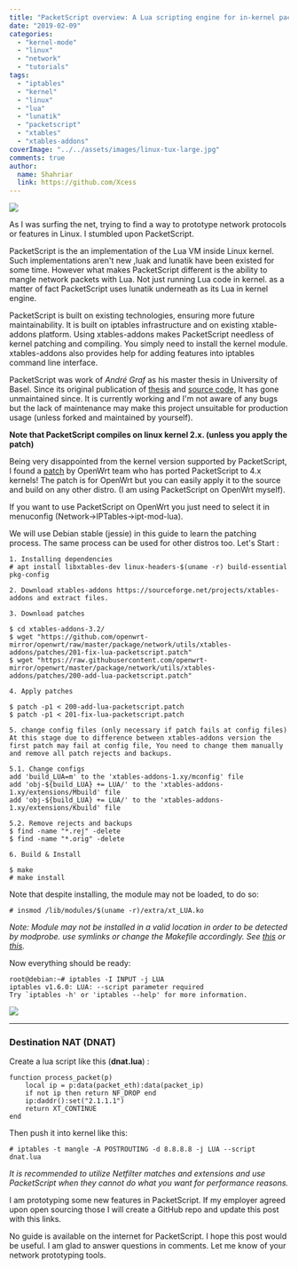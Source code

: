 ```yaml
---
title: "PacketScript overview: A Lua scripting engine for in-kernel packet processing"
date: "2019-02-09"
categories: 
  - "kernel-mode"
  - "linux"
  - "network"
  - "tutorials"
tags: 
  - "iptables"
  - "kernel"
  - "linux"
  - "lua"
  - "lunatik"
  - "packetscript"
  - "xtables"
  - "xtables-addons"
coverImage: "../../assets/images/linux-tux-large.jpg"
comments: true
author:
  name: Shahriar
  link: https://github.com/Xcess
---
```


![](../../assets/images/linux-tux-large.jpg)

As I was surfing the net, trying to find a way to prototype network protocols or features in Linux. I stumbled upon PacketScript.

PacketScript is the an implementation of the Lua VM inside Linux kernel. Such implementations aren't new ,luak and lunatik have been existed for some time. However what makes PacketScript different is the ability to mangle network packets with Lua. Not just running Lua code in kernel. as a matter of fact PacketScript uses lunatik underneath as its Lua in kernel engine.

PacketScript is built on existing technologies, ensuring more future maintainability. It is built on iptables infrastructure and on existing xtable-addons platform. Using xtables-addons makes PacketScript needless of kernel patching and compiling. You simply need to install the kernel module. xtables-addons also provides help for adding features into iptables command line interface.

PacketScript was work of _André Graf_ as his master thesis in University of Basel. Since its original publication of [thesis](https://cn.dmi.unibas.ch/pub/doc/2010-msthGraf.pdf) and [source code,](https://github.com/dergraf/PacketScript) It has gone unmaintained since. It is currently working and I'm not aware of any bugs but the lack of maintenance may make this project unsuitable for production usage (unless forked and maintained by yourself).

**Note that PacketScript compiles on linux kernel 2.x. (unless you apply the patch)**

Being very disappointed from the kernel version supported by PacketScript, I found a [patch](https://github.com/openwrt/packages/blob/master/net/xtables-addons/patches/201-fix-lua-packetscript.patch) by OpenWrt team who has ported PacketScript to 4.x kernels! The patch is for OpenWrt but you can easily apply it to the source and build on any other distro. (I am using PacketScript on OpenWrt myself).

If you want to use PacketScript on OpenWrt you just need to select it in menuconfig (Network->IPTables->ipt-mod-lua).

We will use Debian stable (jessie) in this guide to learn the patching process. The same process can be used for other distros too. Let's Start :

```
1. Installing dependencies
# apt install libxtables-dev linux-headers-$(uname -r) build-essential pkg-config

2. Download xtables-addons https://sourceforge.net/projects/xtables-addons and extract files.

3. Download patches

$ cd xtables-addons-3.2/
$ wget "https://github.com/openwrt-mirror/openwrt/raw/master/package/network/utils/xtables-addons/patches/201-fix-lua-packetscript.patch"
$ wget "https://raw.githubusercontent.com/openwrt-mirror/openwrt/master/package/network/utils/xtables-addons/patches/200-add-lua-packetscript.patch"

4. Apply patches

$ patch -p1 < 200-add-lua-packetscript.patch
$ patch -p1 < 201-fix-lua-packetscript.patch

5. change config files (only necessary if patch fails at config files)
At this stage due to difference between xtables-addons version the first patch may fail at config file, You need to change them manually and remove all patch rejects and backups.

5.1. Change configs
add 'build_LUA=m' to the 'xtables-addons-1.xy/mconfig' file
add 'obj-${build_LUA} += LUA/' to the 'xtables-addons-1.xy/extensions/Mbuild' file
add 'obj-${build_LUA} += LUA/' to the 'xtables-addons-1.xy/extensions/Kbuild' file

5.2. Remove rejects and backups
$ find -name "*.rej" -delete
$ find -name "*.orig" -delete

6. Build & Install

$ make
# make install
```

Note that despite installing, the module may not be loaded, to do so:

```
# insmod /lib/modules/$(uname -r)/extra/xt_LUA.ko
```

_Note: Module may not be installed in a valid location in order to be detected by modprobe. use symlinks or change the Makefile accordingly. See_ [_this_](https://wiki.archlinux.org/index.php/Kernel_module) _or_ [_this_](https://www.cyberciti.biz/faq/linux-how-to-load-a-kernel-module-automatically-at-boot-time/)_._

Now everything should be ready:

```
root@debian:~# iptables -I INPUT -j LUA
iptables v1.6.0: LUA: --script parameter required
Try `iptables -h' or 'iptables --help' for more information.
```

![](../../assets/images/iptables-lua.png)

* * *

### Destination NAT (DNAT)

Create a lua script like this (**dnat.lua**) :

```
function process_packet(p)
	local ip = p:data(packet_eth):data(packet_ip)
	if not ip then return NF_DROP end
	ip:daddr():set("2.1.1.1") 
	return XT_CONTINUE
end
```

Then push it into kernel like this:

```
# iptables -t mangle -A POSTROUTING -d 8.8.8.8 -j LUA --script dnat.lua
```

_It is recommended to utilize Netfilter matches and extensions and use PacketScript when they cannot do what you want for performance reasons._

I am prototyping some new features in PacketScript. If my employer agreed upon open sourcing those I will create a GitHub repo and update this post with this links.

No guide is available on the internet for PacketScript. I hope this post would be useful. I am glad to answer questions in comments. Let me know of your network prototyping tools.

